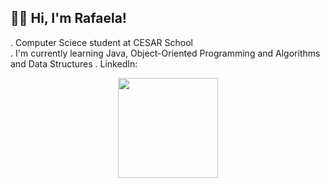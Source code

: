 ## 👋🏻 Hi, I'm Rafaela!
. Computer Sciece student at CESAR School  
. I'm currently learning Java, Object-Oriented Programming and Algorithms and Data Structures
. LinkedIn: <a href="https://www.linkedin.com/in/rafaela-brasileiro-vidal-9925411b2/">


<div align="center">
  <a href="https://github.com/rafabvidal">
  <img height="160em" src="https://github-readme-stats.vercel.app/api?username=rafabvidal&show_icons=true&theme=tokyonight&include_all_commits=true&count_private=true"/>
</div>
